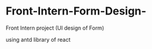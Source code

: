 # Front-Intern-Form-Design-
Front Intern project (UI design of Form)


using antd library of react

